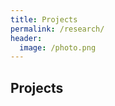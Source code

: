```yaml
---
title: Projects
permalink: /research/
header:
  image: /photo.png
---
```


## Projects

<!--
*Projects
-->

